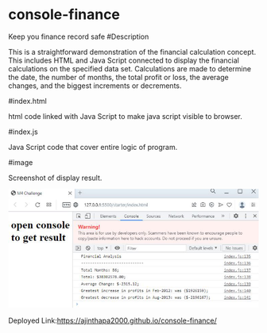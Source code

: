 # console-finance
Keep you finance record safe
#Description

This is a straightforward demonstration of the financial calculation concept.
This includes HTML and Java Script connected to display the financial calculations 
on the specified data set. Calculations are made to determine the date, the number of 
months, the total profit or loss, the average changes, and the biggest increments or decrements.

#index.html

html code linked with Java Script to make java script visible to browser.

#index.js

Java Script code that cover entire logic of program.

#image

Screenshot of display result.

![](Image/s.png)

Deployed Link:https://ajinthapa2000.github.io/console-finance/
